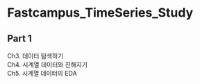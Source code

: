 # Fastcampus_TimeSeries_Study
## Part 1  
  Ch3. 데이터 탐색하기  
  Ch4. 시계열 데이터와 친해지기  
  Ch5. 시계열 데이터의 EDA  
